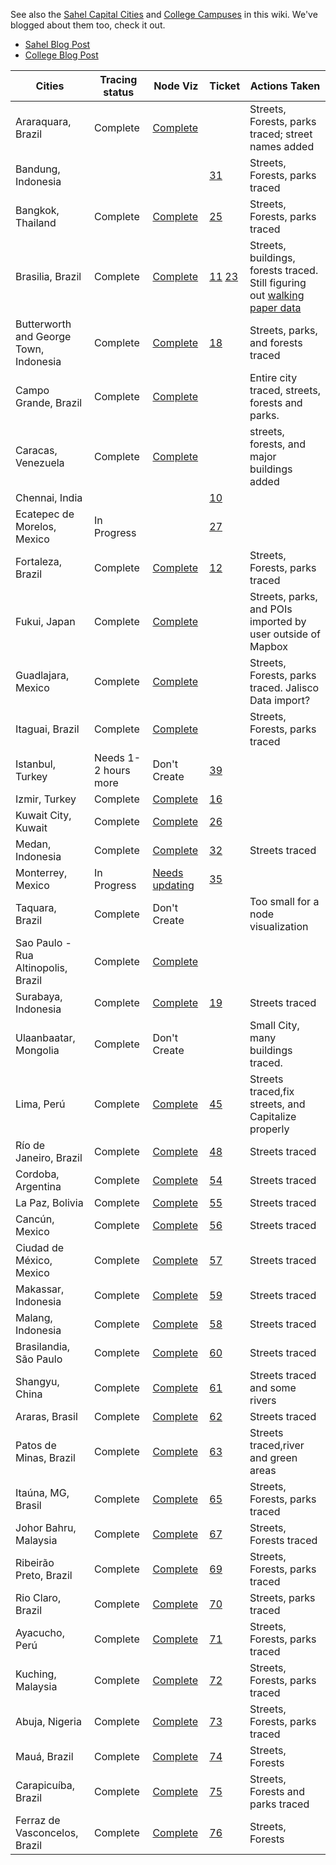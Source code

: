 See also the [Sahel Capital Cities](https://github.com/mapbox/mapping/wiki/Sahel-Priorities) and [College Campuses](https://github.com/mapbox/mapping/wiki/College-Campuses) in this wiki. We've blogged about them too, check it out.
 - [Sahel Blog Post](https://github.com/mapbox/mapping/wiki/Sahel-Priorities)
 - [College Blog Post](http://mapbox.com/blog/open-mapping-college-campuses/)

**Cities** | **Tracing status** | **Node Viz** | **Ticket** | **Actions Taken**
--- | --- | --- | --- | --- 
Araraquara, Brazil | Complete | [Complete](http://dl.dropbox.com/u/56438767/osm-tracing/visualizations/araraquara-final.png) | | Streets, Forests, parks traced; street names added |
Bandung, Indonesia | | | [31] | Streets, Forests, parks traced
Bangkok, Thailand | Complete | [Complete](http://dl.dropbox.com/u/56438767/osm-tracing/visualizations/bangkok-2-final.png) | [25] | Streets, Forests, parks traced
Brasilia, Brazil | Complete | [Complete](http://i.imgur.com/Sor7A.png) | [11] [23] | Streets, buildings, forests traced. Still figuring out [walking paper data] | 
Butterworth and George Town, Indonesia | Complete | [Complete](https://a248.e.akamai.net/camo.github.com/a7888b3adc9d94d2080d1f25e5fa3a4e3aebd2e1/687474703a2f2f692e696d6775722e636f6d2f56533774332e706e67) | [18] | Streets, parks, and forests traced
Campo Grande, Brazil | Complete | [Complete](http://dl.dropbox.com/u/56438767/osm-tracing/visualizations/campo-grande-final.png) | | Entire city traced, streets, forests and parks.
Caracas, Venezuela | Complete | [Complete](http://dl.dropbox.com/u/56438767/osm-tracing/visualizations/caracas-final.png) | | streets, forests, and major buildings added
Chennai, India | | | [10] |
Ecatepec de Morelos, Mexico | In Progress | | [27] |
Fortaleza, Brazil | Complete | [Complete](http://i.imgur.com/TZXTD.png) | [12] | Streets, Forests, parks traced
Fukui, Japan | Complete | [Complete](http://dl.dropbox.com/u/56438767/osm-tracing/visualizations/fukui.png) | | Streets, parks, and POIs imported by user outside of Mapbox
Guadlajara, Mexico | Complete | [Complete](http://dl.dropbox.com/u/56438767/osm-tracing/visualizations/guad-final.png) | | Streets, Forests, parks traced. Jalisco Data import? 
Itaguai, Brazil | Complete | [Complete](http://dl.dropbox.com/u/56438767/osm-tracing/visualizations/itaguai-final.png) | | Streets, Forests, parks traced
Istanbul, Turkey | Needs 1-2 hours more | Don't Create | [39]
Izmir, Turkey | Complete | [Complete](http://dl.dropbox.com/u/56438767/osm-tracing/visualizations/izmir-final.png) | [16]
Kuwait City, Kuwait | Complete | [Complete](http://i.imgur.com/Ng7xb.png) | [26]
Medan, Indonesia | Complete | [Complete](http://i.imgur.com/mQwEQ.png) | [32] | Streets traced
Monterrey, Mexico | In Progress | [Needs updating](http://dl.dropbox.com/u/56438767/osm-tracing/visualizations/monterrey.png) | [35]
Taquara, Brazil | Complete | Don't Create | | Too small for a node visualization 
Sao Paulo - Rua Altinopolis, Brazil | Complete | [Complete](http://dl.dropbox.com/u/56438767/osm-tracing/visualizations/sao-paulo-final.png) |
Surabaya, Indonesia | Complete | [Complete](http://i.imgur.com/dFIs6.png) | [19] | Streets traced
Ulaanbaatar, Mongolia | Complete | Don't Create |  | Small City, many buildings traced.
Lima, Perú| Complete |  [Complete](http://dl.dropbox.com/u/43116811/Lima/lima-way-user.png) |  [45] | Streets traced,fix streets, and Capitalize properly
Río de Janeiro, Brazil| Complete |  [Complete](https://dl.dropbox.com/u/479174/hosting/rio-june.png) |  [48] | Streets traced
Cordoba, Argentina| Complete |  [Complete](http://dl.dropbox.com/u/43116811/Argentina/Cordoba_9cf5ac.png) |  [54] | Streets traced
La Paz, Bolivia| Complete |  [Complete](http://dl.dropbox.com/u/43116811/La%20Paz/LaPazBolivia.png) |  [55] | Streets traced
Cancún, Mexico| Complete |  [Complete](http://dl.dropbox.com/u/43116811/Canc%C3%BAn/CancunMexico_final.png) |  [56] | Streets traced
Ciudad de México, Mexico| Complete |  [Complete](http://dl.dropbox.com/u/43116811/Mexico/ciudaddeMexico.png) |  [57] | Streets traced
Makassar, Indonesia| Complete |  [Complete](http://dl.dropbox.com/u/43116811/Indonesia/MakassarIndonesia.png) |  [59] | Streets traced
Malang, Indonesia| Complete |  [Complete](http://dl.dropbox.com/u/43116811/Indonesia/MalangIndonesia.png) |  [58] | Streets traced
Brasilandia, São Paulo| Complete |  [Complete](http://dl.dropbox.com/u/43116811/Sao%20Paulo/BraslandiaSaoPaulo_final.png) |  [60] | Streets traced
Shangyu, China| Complete |  [Complete](http://dl.dropbox.com/u/43116811/china/ShangyuChina.png) |  [61] | Streets traced and some rivers
Araras, Brasil| Complete |  [Complete](http://dl.dropbox.com/u/43116811/Brasil/ArarasBrasil.png) |  [62] | Streets traced
Patos de Minas, Brazil| Complete |  [Complete](http://dl.dropbox.com/u/43116811/Brasil/PatosdeMinasBrasil.png) |  [63] | Streets traced,river and green areas
Itaúna, MG, Brasil| Complete |  [Complete](http://dl.dropbox.com/u/43116811/Brasil/ItaunaBrazil.png) |  [65] | Streets, Forests, parks traced
Johor Bahru, Malaysia| Complete |  [Complete](http://dl.dropbox.com/u/43116811/Malaysia/JohorBahruMalaysia.png) |  [67] | Streets, Forests traced
Ribeirão Preto, Brazil| Complete |  [Complete](http://dl.dropbox.com/u/43116811/Brasil/RibeiraoPretoBrazil.png) |  [69] | Streets, Forests, parks traced
Rio Claro, Brazil| Complete |  [Complete](http://dl.dropbox.com/u/43116811/Brasil/rioclarobrazil_522a8d.png) |  [70] | Streets, parks traced
Ayacucho, Perú| Complete |  [Complete](http://dl.dropbox.com/u/43116811/ayacucho/Ayacucho%20final.png) |  [71] |  Streets, Forests, parks traced
Kuching, Malaysia| Complete |  [Complete](http://dl.dropbox.com/u/43116811/Malaysia/KuchingMalaysia.png) |  [72] |  Streets, Forests, parks traced
Abuja, Nigeria| Complete |  [Complete](http://dl.dropbox.com/u/43116811/Nigeria/AbujaNigeri.png) |  [73] |  Streets, Forests, parks traced
Mauá, Brazil| Complete | [Complete](http://dl.dropbox.com/u/43116811/Brasil/mauaBrasil.png) |  [74] |  Streets, Forests
Carapicuíba, Brazil| Complete |  [Complete](http://dl.dropbox.com/u/43116811/Brasil/CarapicuibaBrazil.png) |  [75] | Streets, Forests and parks traced
Ferraz de Vasconcelos, Brazil| Complete |  [Complete](http://dl.dropbox.com/u/43116811/Brasil/FerrazdeVasconcelosBrasil.png) |  [76] |  Streets, Forests

[10]:https://github.com/mapbox/mapping/issues/10
[11]:https://github.com/mapbox/mapping/issues/11
[12]:https://github.com/mapbox/mapping/issues/12
[16]:https://github.com/mapbox/mapping/issues/16
[18]:https://github.com/mapbox/mapping/issues/18
[19]:https://github.com/mapbox/mapping/issues/19
[23]:https://github.com/mapbox/mapping/issues/23
[25]:https://github.com/mapbox/mapping/issues/25
[26]:https://github.com/mapbox/mapping/issues/26
[27]:https://github.com/mapbox/mapping/issues/27
[31]:https://github.com/mapbox/mapping/issues/31
[32]:https://github.com/mapbox/mapping/issues/32
[35]:https://github.com/mapbox/mapping/issues/35
[39]:https://github.com/mapbox/mapping/issues/39
[63]:https://github.com/mapbox/mapping/issues/63
[45]:https://github.com/mapbox/mapping/issues/45
[48]:https://github.com/mapbox/mapping/issues/48
[54]:https://github.com/mapbox/mapping/issues/54
[55]:https://github.com/mapbox/mapping/issues/55
[56]:https://github.com/mapbox/mapping/issues/56
[57]:https://github.com/mapbox/mapping/issues/57
[58]:https://github.com/mapbox/mapping/issues/58
[59]:https://github.com/mapbox/mapping/issues/59
[60]:https://github.com/mapbox/mapping/issues/60
[61]:https://github.com/mapbox/mapping/issues/61
[62]:https://github.com/mapbox/mapping/issues/62
[63]:https://github.com/mapbox/mapping/issues/63
[65]:https://github.com/mapbox/mapping/issues/65
[67]:https://github.com/mapbox/mapping/issues/67
[69]:https://github.com/mapbox/mapping/issues/69
[70]:https://github.com/mapbox/mapping/issues/70
[71]:https://github.com/mapbox/mapping/issues/71
[72]:https://github.com/mapbox/mapping/issues/72
[73]:https://github.com/mapbox/mapping/issues/73
[74]:https://github.com/mapbox/mapping/issues/74
[75]:https://github.com/mapbox/mapping/issues/75
[76]:https://github.com/mapbox/mapping/issues/76
[walking paper data]:https://github.com/mapbox/mapping/issues/38